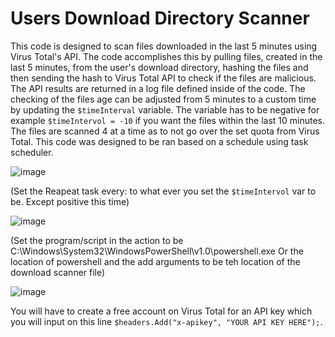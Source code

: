 # Users Download Directory Scanner
This code is designed to scan files downloaded in the last 5 minutes using Virus Total's API.  The code accomplishes this by pulling files, created in the last 5 minutes, from the user's download directory, hashing the files and then sending the hash to Virus Total API to check if the files are malicious. The API results are returned in a log file defined inside of the code.
The checking of the files age can be adjusted from 5 minutes to a custom time by updating the `$timeInterval` variable. The variable has to be negative for example `$timeIntervol = -10` if you want the files within the last 10 minutes. The files are scanned 4 at a time as to not go over the set quota from Virus Total.  This code was designed to be ran based on a schedule using task scheduler.

![image](https://github.com/p123o215/DownloadScanner/assets/62272895/7745969e-ff19-4668-acfc-ce2d99eb48d1)

(Set the Reapeat task every: to what ever you set the `$timeIntervol` var to be. Except positive this time)

![image](https://github.com/p123o215/DownloadScanner/assets/62272895/0a2d7e8c-f244-4961-9f80-256a764727cc)

(Set the program/script in the action to be C:\Windows\System32\WindowsPowerShell\v1.0\powershell.exe Or the location of powershell and the add arguments to be teh location of the download scanner file)

![image](https://github.com/p123o215/DownloadScanner/assets/62272895/60225326-341f-40dc-b20a-8f46d0035f4d)




You will have to create a free account on Virus Total for an API key  which you will input on this line `$headers.Add("x-apikey", "YOUR API KEY HERE");`.
